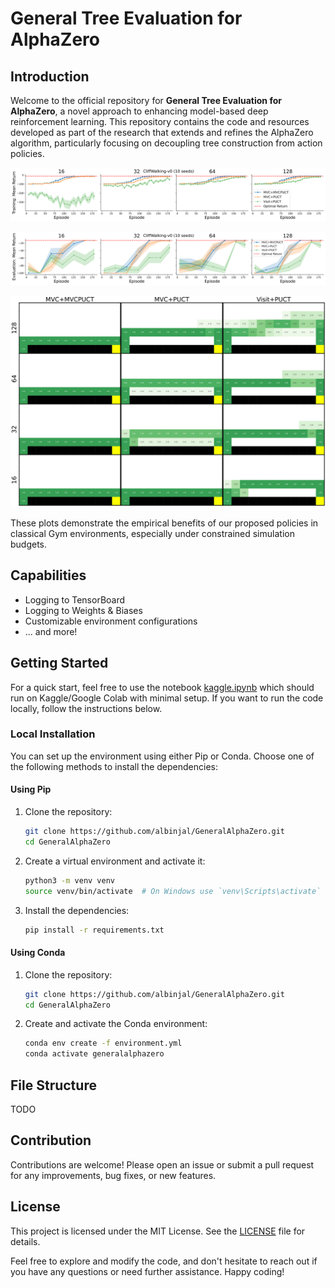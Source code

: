 # General Tree Evaluation for AlphaZero

## Introduction
Welcome to the official repository for **General Tree Evaluation for AlphaZero**, a novel approach to enhancing model-based deep reinforcement learning. This repository contains the code and resources developed as part of the research that extends and refines the AlphaZero algorithm, particularly focusing on decoupling tree construction from action policies.


![Performance Comparison](assets/CliffWalking-v0_Self_Play_Mean_Discounted_Return.svg)

![Algorithm Efficiency](assets/CliffWalking-v0_Evaluation_Mean_Discounted_Returns.svg)

![Project Overview](assets/CliffWalking-vo_Evaluation_Density.svg)


These plots demonstrate the empirical benefits of our proposed policies in classical Gym environments, especially under constrained simulation budgets.

## Capabilities
- Logging to TensorBoard
- Logging to Weights & Biases
- Customizable environment configurations
- ... and more!
## Getting Started
For a quick start, feel free to use the notebook [kaggle.ipynb](kaggle.ipynb) which should run on Kaggle/Google Colab with minimal setup. If you want to run the code locally, follow the instructions below.

### Local Installation
You can set up the environment using either Pip or Conda. Choose one of the following methods to install the dependencies:

#### Using Pip
1. Clone the repository:
    ```bash
    git clone https://github.com/albinjal/GeneralAlphaZero.git
    cd GeneralAlphaZero
    ```
2. Create a virtual environment and activate it:
    ```bash
    python3 -m venv venv
    source venv/bin/activate  # On Windows use `venv\Scripts\activate`
    ```
3. Install the dependencies:
    ```bash
    pip install -r requirements.txt
    ```

#### Using Conda
1. Clone the repository:
    ```bash
    git clone https://github.com/albinjal/GeneralAlphaZero.git
    cd GeneralAlphaZero
    ```
2. Create and activate the Conda environment:
    ```bash
    conda env create -f environment.yml
    conda activate generalalphazero
    ```


## File Structure
TODO

## Contribution
Contributions are welcome! Please open an issue or submit a pull request for any improvements, bug fixes, or new features.

## License
This project is licensed under the MIT License. See the [LICENSE](LICENSE) file for details.

Feel free to explore and modify the code, and don't hesitate to reach out if you have any questions or need further assistance. Happy coding!
